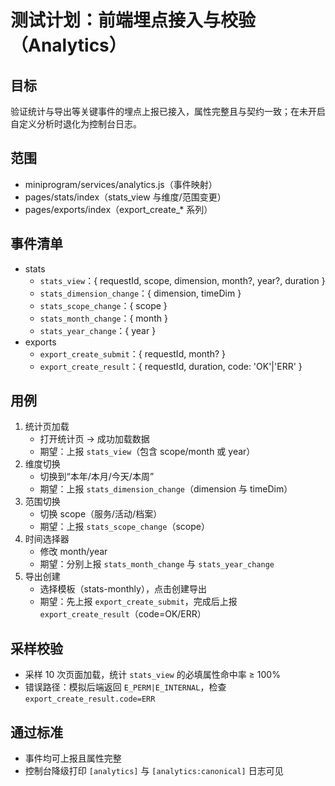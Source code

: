 # 测试计划：前端埋点接入与校验（Analytics）

## 目标
验证统计与导出等关键事件的埋点上报已接入，属性完整且与契约一致；在未开启自定义分析时退化为控制台日志。

## 范围
- miniprogram/services/analytics.js（事件映射）
- pages/stats/index（stats_view 与维度/范围变更）
- pages/exports/index（export_create_* 系列）

## 事件清单
- stats
  - `stats_view`：{ requestId, scope, dimension, month?, year?, duration }
  - `stats_dimension_change`：{ dimension, timeDim }
  - `stats_scope_change`：{ scope }
  - `stats_month_change`：{ month }
  - `stats_year_change`：{ year }
- exports
  - `export_create_submit`：{ requestId, month? }
  - `export_create_result`：{ requestId, duration, code: 'OK'|'ERR' }

## 用例
1. 统计页加载
   - 打开统计页 → 成功加载数据
   - 期望：上报 `stats_view`（包含 scope/month 或 year）
2. 维度切换
   - 切换到“本年/本月/今天/本周”
   - 期望：上报 `stats_dimension_change`（dimension 与 timeDim）
3. 范围切换
   - 切换 scope（服务/活动/档案）
   - 期望：上报 `stats_scope_change`（scope）
4. 时间选择器
   - 修改 month/year
   - 期望：分别上报 `stats_month_change` 与 `stats_year_change`
5. 导出创建
   - 选择模板（stats-monthly），点击创建导出
   - 期望：先上报 `export_create_submit`，完成后上报 `export_create_result`（code=OK/ERR）

## 采样校验
- 采样 10 次页面加载，统计 `stats_view` 的必填属性命中率 ≥ 100%
- 错误路径：模拟后端返回 `E_PERM|E_INTERNAL`，检查 `export_create_result.code=ERR`

## 通过标准
- 事件均可上报且属性完整
- 控制台降级打印 `[analytics]` 与 `[analytics:canonical]` 日志可见

